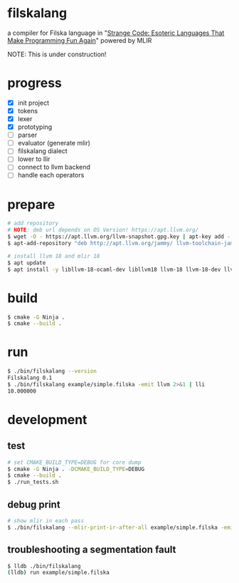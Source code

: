 # filskalang
a compiler for Filska language in "[Strange Code: Esoteric Languages That Make Programming Fun Again](https://github.com/rkneusel9/StrangeCodeBook/blob/master/chapter_12/filska.py)" powered by MLIR

NOTE: This is under construction!

# progress

- [x] init project
- [x] tokens
- [x] lexer
- [x] prototyping
- [ ] parser
- [ ] evaluator (generate mlir)
- [ ] filskalang dialect
- [ ] lower to llir
- [ ] connect to llvm backend
- [ ] handle each operators

# prepare

```bash
# add repository
# NOTE: deb url depends on OS Version! https://apt.llvm.org/
$ wget -O - https://apt.llvm.org/llvm-snapshot.gpg.key | apt-key add -
$ apt-add-repository "deb http://apt.llvm.org/jammy/ llvm-toolchain-jammy-18 main"

# install llvm 18 and mlir 18
$ apt update
$ apt install -y libllvm-18-ocaml-dev libllvm18 llvm-18 llvm-18-dev llvm-18-doc llvm-18-examples llvm-18-runtime libmlir-18-dev libmlir-18 mlir-18-tools
```

# build

```bash
$ cmake -G Ninja .
$ cmake --build .
```

# run

```bash
$ ./bin/filskalang --version
Filskalang 0.1
$ ./bin/filskalang example/simple.filska -emit llvm 2>&1 | lli
10.000000
```

# development

## test

```bash
# set CMAKE_BUILD_TYPE=DEBUG for core dump
$ cmake -G Ninja . -DCMAKE_BUILD_TYPE=DEBUG
$ cmake --build .
$ ./run_tests.sh
```

## debug print

```bash
# show mlir in each pass
$ ./bin/filskalang --mlir-print-ir-after-all example/simple.filska -emit llvm
```

## troubleshooting a segmentation fault

```bash
$ lldb ./bin/filskalang
(lldb) run example/simple.filska
```
